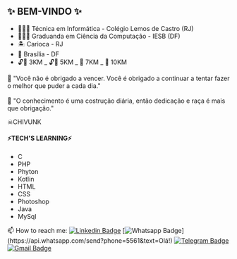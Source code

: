 ## ✨ BEM-VINDO ✨

- 👩🏻‍🔧 Técnica em Informática - Colégio Lemos de Castro (RJ) 
- 👩🏻‍🎓 Graduanda em Ciência da Computação - IESB (DF)
- 🏝 Carioca - RJ 
- 📍 Brasília - DF
- 🔓🔑 3KM _ 🔓🔑 5KM _ 🔐 7KM _ 🔐 10KM

💭 "Você não é obrigado a vencer. Você é obrigado a continuar a tentar fazer o melhor que puder a cada dia." </br></br>
🦾 "O conhecimento é uma costrução diária, então dedicação e raça é mais que obrigação."
 
 ☠CHIVUNK
 
 #### ⚡TECH'S LEARNING⚡
 
 - C
 - PHP
 - Phyton
 - Kotlin
 - HTML
 - CSS
 - Photoshop
 - Java
 - MySql
 
 
📫 How to reach me:  [![Linkedin Badge](https://img.shields.io/badge/-LinkedIn-blue?style=flat-square&logo=Linkedin&logoColor=white&link=https://www.linkedin.com)](https://www.linkedin.com)
[![Whatsapp Badge](https://img.shields.io/badge/-Whatsapp-4CA143?style=flat-square&labelColor=4CA143&logo=whatsapp&logoColor=white&link=https://api.whatsapp.com/send?phone=55&text=Olá!)](https://api.whatsapp.com/send?phone=5561&text=Olá!)
[![Telegram Badge](https://img.shields.io/badge/-Telegram-1ca0f1?style=flat-square&labelColor=1ca0f1&logo=telegram&logoColor=white&link=https://t.me/)](https://t.me/)
[![Gmail Badge](https://img.shields.io/badge/-Gmail-c14438?style=flat-square&logo=Gmail&logoColor=white&link=mailto:millenamouramms@gmail.com)](mailto:millenamouramms@gmail.com)

<!--


- 
- 👯 I’m looking to collaborate on ...
- 🤔 I’m looking for help with ...
- 💬 Ask me about ...
- 📫 How to reach me: ...
- 😄 Pronouns: ...
- ⚡ Fun fact: ...

[![Linkedin Badge](https://img.shields.io/badge/-LinkedIn-blue?style=flat-square&logo=Linkedin&logoColor=white&link=https://www.linkedin.com)](https://www.linkedin.com)
[![Whatsapp Badge](https://img.shields.io/badge/-Whatsapp-4CA143?style=flat-square&labelColor=4CA143&logo=whatsapp&logoColor=white&link=https://api.whatsapp.com/send?phone=55&text=Olá!)](https://api.whatsapp.com/send?phone=5561&text=Olá!)
[![Telegram Badge](https://img.shields.io/badge/-Telegram-1ca0f1?style=flat-square&labelColor=1ca0f1&logo=telegram&logoColor=white&link=https://t.me/)](https://t.me/)
[![Gmail Badge](https://img.shields.io/badge/-Gmail-c14438?style=flat-square&logo=Gmail&logoColor=white&link=mailto:millenamouramms@gmail.com)](mailto:millenamouramms@gmail.com)
-->
